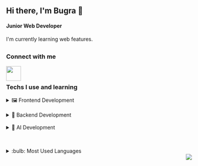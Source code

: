 ## Hi there, I'm **Bugra** :wave:
#### **Junior Web Developer**
I'm currently learning web features. 

##
### Connect with me
[<img height="40" src="https://brandlogos.net/wp-content/uploads/2016/06/linkedin-logo-512x512.png" align="left" />][linkedin]

<br>

##
### Techs I use and learning
<details>
<summary>🖼 Frontend Development</summary>
    <img align="left" alt="HTML" src="https://i.ibb.co/bQbPRWS/512px-HTML5-logo-and-wordmark-svg.png" height="40">
    <img align="left" alt="CSS" src="https://upload.wikimedia.org/wikipedia/commons/thumb/d/d5/CSS3_logo_and_wordmark.svg/1200px-CSS3_logo_and_wordmark.svg.png" height="40">
    <img align="left" alt="JavaScript" src="https://upload.wikimedia.org/wikipedia/commons/9/99/Unofficial_JavaScript_logo_2.svg" height="40">
    <img align="left" alt="REACT" src="https://upload.wikimedia.org/wikipedia/commons/thumb/4/47/React.svg/1200px-React.svg.png" height="40">
    <img align="left" alt="Bootstrap" src="https://upload.wikimedia.org/wikipedia/commons/b/b2/Bootstrap_logo.svg" height="40">
</details>
<br>
<details>
<summary>🔧 Backend Development</summary>
    <img align="left" alt="NodeJs" src="https://upload.wikimedia.org/wikipedia/commons/thumb/d/d9/Node.js_logo.svg/1280px-Node.js_logo.svg.png" height="40">
    <img align="left" alt="MySQL" src="https://www.mysql.com/common/logos/logo-mysql-170x115.png" height="40">
    <img align="left" alt="MongoDB" src="https://www.seekpng.com/png/full/383-3838960_mongodb-png.png" height="40">
    <img align="left" alt="Python" src="https://cdn.picpng.com/logo/language-logo-python-44976.png" height="40">
    <img align="left" alt="JAVA" src="https://upload.wikimedia.org/wikipedia/tr/2/2e/Java_Logo.svg" height="40">
    <img align="left" alt="C" src="https://upload.wikimedia.org/wikipedia/commons/1/19/C_Logo.png" height="40">
</details>
<br>
<details>
<summary>🤖 AI Development</summary>
    <img align="left" alt="OpenCV" src="https://upload.wikimedia.org/wikipedia/commons/thumb/5/53/OpenCV_Logo_with_text.png/487px-OpenCV_Logo_with_text.png" height="40">
    <img align="left" alt="Arduino" src="https://upload.wikimedia.org/wikipedia/commons/thumb/8/87/Arduino_Logo.svg/1280px-Arduino_Logo.svg.png" height="40">
</details>

<br>

##
<details>
<summary>:bulb: Most Used Languages</summary>
<img src="https://github-readme-stats.vercel.app/api/top-langs/?username=bugramurat&layout=compact">
</details>

<img align="right" src="https://komarev.com/ghpvc/?username=periq&color=brightgreen">

[linkedin]: https://www.linkedin.com/in/bugramurat/
